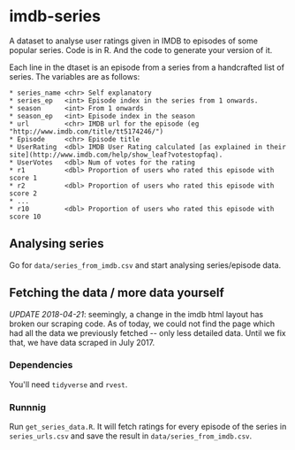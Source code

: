 # imdb-series

A dataset to analyse user ratings given in IMDB to episodes of some popular series. Code is in R. And the code to generate your version of it.

Each line in the dtaset is an episode from a series from a handcrafted list of series. The variables are as follows:

    * series_name <chr> Self explanatory
    * series_ep   <int> Episode index in the series from 1 onwards.
    * season      <int> From 1 onwards
    * season_ep   <int> Episode index in the season
    * url         <chr> IMDB url for the episode (eg "http://www.imdb.com/title/tt5174246/")
    * Episode     <chr> Episode title
    * UserRating  <dbl> IMDB User Rating calculated [as explained in their site](http://www.imdb.com/help/show_leaf?votestopfaq).
    * UserVotes   <dbl> Num of votes for the rating
    * r1          <dbl> Proportion of users who rated this episode with score 1
    * r2          <dbl> Proportion of users who rated this episode with score 2
    * ...
    * r10         <dbl> Proportion of users who rated this episode with score 10

## Analysing series

Go for `data/series_from_imdb.csv` and start analysing series/episode data.

## Fetching the data / more data yourself

*UPDATE 2018-04-21*: seemingly, a change in the imdb html layout has broken our scraping code. As of today, we could not find the page which had all the data we previously fetched -- only less detailed data. Until we fix that, we have data scraped in July 2017. 

### Dependencies

You'll need `tidyverse` and `rvest`.

### Runnnig

Run `get_series_data.R`. It will fetch ratings for every episode of the series in `series_urls.csv` and save the result in `data/series_from_imdb.csv`.
